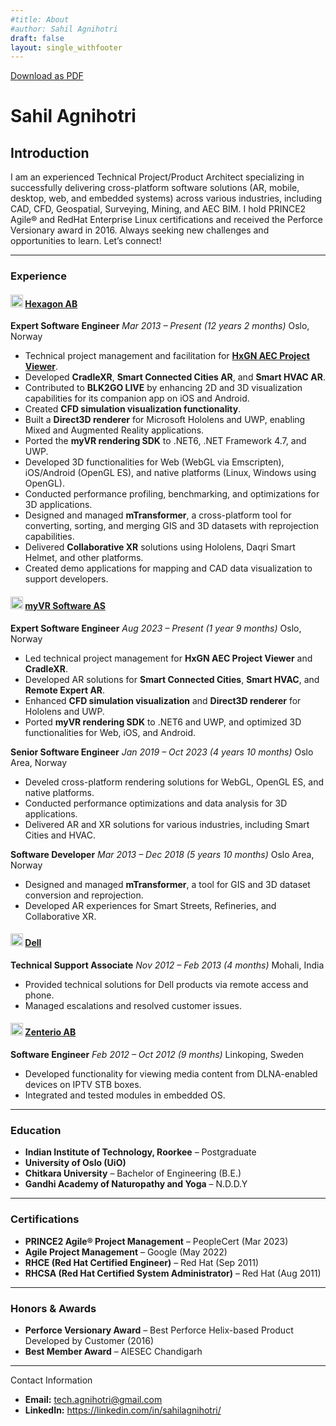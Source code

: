 ```yaml
---
#title: About
#author: Sahil Agnihotri
draft: false
layout: single_withfooter
---
```


<a href="#" class="btn no-pdf" id="download-pdf">Download as PDF</a>

# Sahil Agnihotri


## Introduction

<div class="short-intro">
  I am an experienced Technical Project/Product Architect specializing in successfully delivering cross-platform software solutions (AR, mobile, desktop, web, and embedded systems) across various industries, including CAD, CFD, Geospatial, Surveying, Mining, and AEC BIM. I hold PRINCE2 Agile® and RedHat Enterprise Linux certifications and received the Perforce Versionary award in 2016. Always seeking new challenges and opportunities to learn. Let’s connect!
</div>

---

### Experience

#### **<img src="/assets/icons/hexagon.png" alt="Hexagon AB" width="20" height="20"> [Hexagon AB](https://hexagon.com/)**
**Expert Software Engineer**
*Mar 2013 – Present (12 years 2 months)*
Oslo, Norway
- Technical project management and facilitation for **[HxGN AEC Project Viewer](https://hexagon.com/products/hxgn-aec-project-viewer)**.
- Developed **CradleXR**, **Smart Connected Cities AR**, and **Smart HVAC AR**.
- Contributed to **BLK2GO LIVE** by enhancing 2D and 3D visualization capabilities for its companion app on iOS and Android.
- Created **CFD simulation visualization functionality**.
- Built a **Direct3D renderer** for Microsoft Hololens and UWP, enabling Mixed and Augmented Reality applications.
- Ported the **myVR rendering SDK** to .NET6, .NET Framework 4.7, and UWP.
- Developed 3D functionalities for Web (WebGL via Emscripten), iOS/Android (OpenGL ES), and native platforms (Linux, Windows using OpenGL).
- Conducted performance profiling, benchmarking, and optimizations for 3D applications.
- Designed and managed **mTransformer**, a cross-platform tool for converting, sorting, and merging GIS and 3D datasets with reprojection capabilities.
- Delivered **Collaborative XR** solutions using Hololens, Daqri Smart Helmet, and other platforms.
- Created demo applications for mapping and CAD data visualization to support developers.

#### **<img src="/assets/icons/myvr.png" alt="myVR Software AS" width="20" height="20"> [myVR Software AS](https://www.myvr-software.com/)**
**Expert Software Engineer**
*Aug 2023 – Present (1 year 9 months)*
Oslo, Norway
- Led technical project management for **HxGN AEC Project Viewer** and **CradleXR**.
- Developed AR solutions for **Smart Connected Cities**, **Smart HVAC**, and **Remote Expert AR**.
- Enhanced **CFD simulation visualization** and **Direct3D renderer** for Hololens and UWP.
- Ported **myVR rendering SDK** to .NET6 and UWP, and optimized 3D functionalities for Web, iOS, and Android.

**Senior Software Engineer**
*Jan 2019 – Oct 2023 (4 years 10 months)*
Oslo Area, Norway
- Develed cross-platform  rendering solutions for WebGL, OpenGL ES, and native platforms.
- Conducted performance optimizations and data analysis for 3D applications.
- Delivered AR and XR solutions for various industries, including Smart Cities and HVAC.

**Software Developer**
*Mar 2013 – Dec 2018 (5 years 10 months)*
Oslo Area, Norway
- Designed and managed **mTransformer**, a tool for GIS and 3D dataset conversion and reprojection.
- Developed AR experiences for Smart Streets, Refineries, and Collaborative XR.

#### **<img src="/assets/icons/dell.png" alt="Dell" width="20" height="20"> [Dell](https://www.dell.com/)**
**Technical Support Associate**
*Nov 2012 – Feb 2013 (4 months)*
Mohali, India
- Provided technical solutions for Dell products via remote access and phone.
- Managed escalations and resolved customer issues.

#### **<img src="/assets/icons/zenterio.png" alt="Zenterio AB" width="20" height="20"> [Zenterio AB](https://www.zenterio.com/)**
**Software Engineer**
*Feb 2012 – Oct 2012 (9 months)*
Linkoping, Sweden
- Developed functionality for viewing media content from DLNA-enabled devices on IPTV STB boxes.
- Integrated and tested modules in embedded OS.

---

### Education

- **Indian Institute of Technology, Roorkee** – Postgraduate
- **University of Oslo (UiO)**
- **Chitkara University** – Bachelor of Engineering (B.E.)
- **Gandhi Academy of Naturopathy and Yoga** – N.D.D.Y

---

### Certifications

- **PRINCE2 Agile® Project Management** – PeopleCert (Mar 2023)
- **Agile Project Management** – Google (May 2022)
- **RHCE (Red Hat Certified Engineer)** – Red Hat (Sep 2011)
- **RHCSA (Red Hat Certified System Administrator)** – Red Hat (Aug 2011)

---

### Honors & Awards

- **Perforce Versionary Award** – Best Perforce Helix-based Product Developed by Customer (2016)
- **Best Member Award** – AIESEC Chandigarh

---

<div class="pdf-only">
  <span class="vitae-section-title"><i class="fas fa-address-card"></i> Contact Information</span>

  <ul>
    <li><strong>Email:</strong> <a href="mailto:tech.agnihotri@gmail.com">tech.agnihotri@gmail.com</a></li>
    <li><strong>LinkedIn:</strong> <a href="https://www.linkedin.com/in/sahilagnihotri" target="_blank" rel="noopener noreferrer">https://linkedin.com/in/sahilagnihotri/</a></li>
  </ul>
</div>